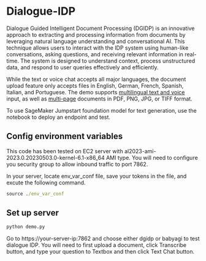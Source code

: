 # Dialogue-IDP

<p>Dialogue Guided Intelligent Document Processing (DGIDP) is an innovative approach to extracting and processing information from documents by leveraging natural language understanding and conversational AI. This technique allows users to interact with the IDP system using human-like conversations, asking questions, and receiving relevant information in real-time. The system is designed to understand context, process unstructured data, and respond to user queries effectively and efficiently.</p> <p>While the text or voice chat accepts all major languages, the document upload feature only accepts files in English, German, French, Spanish, Italian, and Portuguese. The demo supports <u>multilingual text and voice</u> input, as well as <u>multi-page</u> documents in PDF, PNG, JPG, or TIFF format.</p>

<p>To use SageMaker Jumpstart foundation model for text generation, use the notebook to deploy an endpoint and test.</p>

## Config environment variables
<p>This code has been tested on EC2 server with al2023-ami-2023.0.20230503.0-kernel-6.1-x86_64 AMI type. You will need to configure you security group to allow inbound traffic to port 7862.</p>

<p>In your server, locate env_var_conf file, save your tokens in the file, and excute the following command.</p>

```bat
source ./env_var_conf
```

## Set up server
```Python
python demo.py
```
Go to https://your-server-ip:7862 and choose either dgidp or babyagi to test dialogue IDP. You will need to first upload a document, click Transcribe button, and type your question to Textbox and then click Text Chat button.


